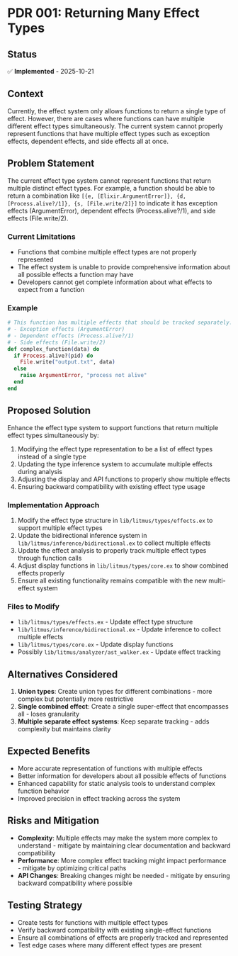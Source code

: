 # PDR 001: Returning Many Effect Types

## Status
✅ **Implemented** - 2025-10-21

## Context
Currently, the effect system only allows functions to return a single type of effect. However, there are cases where functions can have multiple different effect types simultaneously. The current system cannot properly represent functions that have multiple effect types such as exception effects, dependent effects, and side effects all at once.

## Problem Statement
The current effect type system cannot represent functions that return multiple distinct effect types. For example, a function should be able to return a combination like `[{e, [Elixir.ArgumentError]}, {d, [Process.alive?/1]}, {s, [File.write/2]}]` to indicate it has exception effects (ArgumentError), dependent effects (Process.alive?/1), and side effects (File.write/2).

### Current Limitations
- Functions that combine multiple effect types are not properly represented
- The effect system is unable to provide comprehensive information about all possible effects a function may have
- Developers cannot get complete information about what effects to expect from a function

### Example
```elixir
# This function has multiple effects that should be tracked separately:
# - Exception effects (ArgumentError)
# - Dependent effects (Process.alive?/1) 
# - Side effects (File.write/2)
def complex_function(data) do
  if Process.alive?(pid) do
    File.write("output.txt", data)
  else
    raise ArgumentError, "process not alive"
  end
end
```

## Proposed Solution
Enhance the effect type system to support functions that return multiple effect types simultaneously by:

1. Modifying the effect type representation to be a list of effect types instead of a single type
2. Updating the type inference system to accumulate multiple effects during analysis
3. Adjusting the display and API functions to properly show multiple effects
4. Ensuring backward compatibility with existing effect type usage

### Implementation Approach
1. Modify the effect type structure in `lib/litmus/types/effects.ex` to support multiple effect types
2. Update the bidirectional inference system in `lib/litmus/inference/bidirectional.ex` to collect multiple effects
3. Update the effect analysis to properly track multiple effect types through function calls
4. Adjust display functions in `lib/litmus/types/core.ex` to show combined effects properly
5. Ensure all existing functionality remains compatible with the new multi-effect system

### Files to Modify
- `lib/litmus/types/effects.ex` - Update effect type structure
- `lib/litmus/inference/bidirectional.ex` - Update inference to collect multiple effects
- `lib/litmus/types/core.ex` - Update display functions
- Possibly `lib/litmus/analyzer/ast_walker.ex` - Update effect tracking

## Alternatives Considered
1. **Union types**: Create union types for different combinations - more complex but potentially more restrictive
2. **Single combined effect**: Create a single super-effect that encompasses all - loses granularity
3. **Multiple separate effect systems**: Keep separate tracking - adds complexity but maintains clarity

## Expected Benefits
- More accurate representation of functions with multiple effects
- Better information for developers about all possible effects of functions
- Enhanced capability for static analysis tools to understand complex function behavior
- Improved precision in effect tracking across the system

## Risks and Mitigation
- **Complexity**: Multiple effects may make the system more complex to understand - mitigate by maintaining clear documentation and backward compatibility
- **Performance**: More complex effect tracking might impact performance - mitigate by optimizing critical paths
- **API Changes**: Breaking changes might be needed - mitigate by ensuring backward compatibility where possible

## Testing Strategy
- Create tests for functions with multiple effect types
- Verify backward compatibility with existing single-effect functions
- Ensure all combinations of effects are properly tracked and represented
- Test edge cases where many different effect types are present